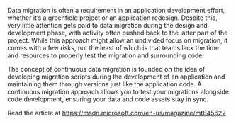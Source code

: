 Data migration is often a requirement in an application development effort, whether it’s a greenfield project or an application redesign. Despite this, very little attention gets paid to data migration during the design and development phase, with activity often pushed back to the latter part of the project. While this approach might allow an undivided focus on migration, it comes with a few risks, not the least of which is that teams lack the time and resources to properly test the migration and surrounding code.

The concept of continuous data migration is founded on the idea of developing migration scripts during the development of an application and maintaining them through versions just like the application code. A continuous migration approach allows you to test your migrations alongside code development, ensuring your data and code assets stay in sync.

Read the article at https://msdn.microsoft.com/en-us/magazine/mt845622
